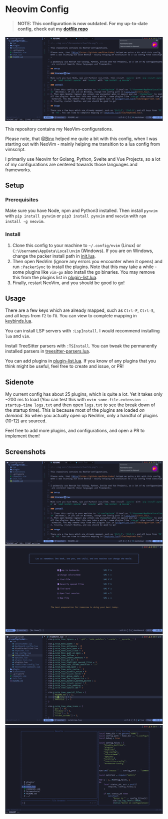 # Neovim Config

> #### NOTE: This configuration is now outdated. For my up-to-date config, check out my [dotfile repo](https://github.com/classPythonAddike/dotfiles)

<p align="center">
	<img src="/Screenshots/markdown.png">
</p>

This repository contains my NeoVim-configurations.

Please note, that [@Binx](https://github.com/Binx-Codes) helped me quite a bit with this config, when I was starting out with NeoVim - mainly helping me transition to a lua config from vimscript.

I primarily use Neovim for Golang, Python, Svelte and Vue Projects, so a lot of my configurations are centered towards those languages and frameworks.

## Setup

### Prerequisites

Make sure you have Node, npm and Python3 installed. Then install `pynvim` with `pip install pynvim` or `pip3 install pynvim` and `neovim` with `npm install -g neovim`.

### Install

1. Clone this config to your machine to `~/.config/nvim` (Linux) or `C:\Username\AppData\Local\nvim` (Windows). If you are on Windows, change the packer install path in [init.lua](/init.lua).
2. Then open NeoVim (ignore any errors you encounter when it opens) and run `:PackerSync` to install the plugins. Note that this may take a while - some plugins like `vim-go` also install the go binaries. You may remove this from the plugins list in [plugin-list.lua](/lua/plugin-list.lua).
3. Finally, restart NeoVim, and you should be good to go!

## Usage

There are a few keys which are already mapped, such as `Ctrl-F`, `Ctrl-S`, and all keys from `F2` to `F8`. You can view to complete mapping in [keybinds.lua](/lua/keybinds.lua).

You can install LSP servers with `:LspInstall`. I would recommend installing `lua` and `vim`.

Install TreeSitter parsers with `:TSInstall`. You can tweak the permanently installed parsers in [treesitter-parsers.lua](/lua/treesitter-parsers.lua).

You can add plugins in [plugin-list.lua](lua/plugin-list.lua). If you know of any plugins that you think might be useful, feel free to create and issue, or PR!

## Sidenote

My current config has about 25 plugins, which is quite a lot. Yet it takes only ~200 ms to load (You can test this with `nvim some-file.extension --startup-time logs.txt` and then open `logs.txt` to see the break down of the startup time).
This is because most of the plugins are loaded _on demand_. So when you actually open up NeoVim, only a handful of plugins (10-12) are sourced.

Feel free to add more plugins, and configurations, and open a PR to implement them!

## Screenshots

<p align="center">
	<img src="/Screenshots/markdown.png">
	<img src="/Screenshots/dashboard.png">
	<img src="/Screenshots/luafile.png">
	<img src="/Screenshots/telescope.png">
</p>
